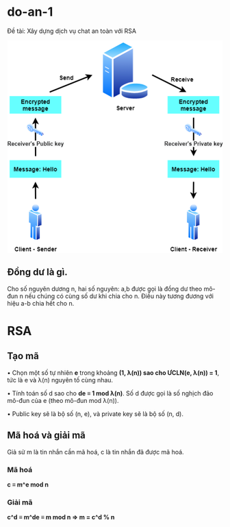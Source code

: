 # do-an-1
Đề tài: Xây dựng dịch vụ chat an toàn với RSA

![alt](https://github.com/mountain-chan/do-an-1/blob/main/he_thong_chat_an_toan.png)


## Đồng dư là gì.
Cho số nguyên dương n, hai số nguyên: a,b được gọi là đồng dư theo mô-đun n nếu chúng có cùng số dư khi chia cho n. Điều này tương đương với hiệu a-b chia hết cho n.

# RSA 

## Tạo mã
•	Chọn một số tự nhiên **e** trong khoảng **(1, λ(n)) sao cho ƯCLN(e, λ(n)) = 1**, tức là e và λ(n) nguyên tố cùng nhau.

•	Tính toán số d sao cho **de ≡ 1 mod λ(n)**. Số d được gọi là số nghịch đảo mô-đun của e (theo mô-đun mod λ(n)).

•	Public key sẽ là bộ số (n, e), và private key sẽ là bộ số (n, d).

## Mã hoá và giải mã
Giả sử m là tin nhắn cần mã hoá, c là tin nhắn đã được mã hoá.

### Mã hoá
**c ≡ m^e mod n**

### Giải mã
**c^d ≡ m^de ≡ m mod n => m = c^d % n**
